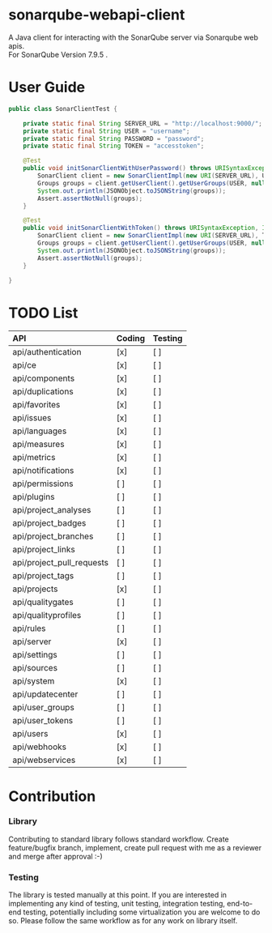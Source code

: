 # sonarqube-webapi-client
 A Java client for interacting with the SonarQube server via Sonarqube web apis. \
 For SonarQube Version 7.9.5 . 
# User Guide

```java
public class SonarClientTest {

    private static final String SERVER_URL = "http://localhost:9000/";
    private static final String USER = "username";
    private static final String PASSWORD = "password";
    private static final String TOKEN = "accesstoken";

    @Test
    public void initSonarClientWithUserPassword() throws URISyntaxException, IOException {
        SonarClient client = new SonarClientImpl(new URI(SERVER_URL), USER, PASSWORD);
        Groups groups = client.getUserClient().getUserGroups(USER, null, null, null, null);
        System.out.println(JSONObject.toJSONString(groups));
        Assert.assertNotNull(groups);
    }

    @Test
    public void initSonarClientWithToken() throws URISyntaxException, IOException {
        SonarClient client = new SonarClientImpl(new URI(SERVER_URL), TOKEN);
        Groups groups = client.getUserClient().getUserGroups(USER, null, null, null, null);
        System.out.println(JSONObject.toJSONString(groups));
        Assert.assertNotNull(groups);
    }

}
```
# TODO List
| API | Coding | Testing |
|:---|---|---|
|api/authentication|[x]|[ ]|
|api/ce|[x]|[ ]|
|api/components|[x]|[ ]|
|api/duplications|[x]|[ ]|
|api/favorites|[x]|[ ]|
|api/issues|[x]|[ ]|
|api/languages|[x]|[ ]|
|api/measures|[x]|[ ]|
|api/metrics|[x]|[ ]|
|api/notifications|[x]|[ ]|
|api/permissions|[ ]|[ ]|
|api/plugins|[ ]|[ ]|
|api/project_analyses|[ ]|[ ]|
|api/project_badges|[ ]|[ ]|
|api/project_branches|[ ]|[ ]|
|api/project_links|[ ]|[ ]|
|api/project_pull_requests|[ ]|[ ]|
|api/project_tags|[ ]|[ ]|
|api/projects|[x]|[ ]|
|api/qualitygates|[ ]|[ ]|
|api/qualityprofiles|[ ]|[ ]|
|api/rules|[ ]|[ ]|
|api/server|[x]|[ ]|
|api/settings|[ ]|[ ]|
|api/sources|[ ]|[ ]|
|api/system|[x]|[ ]|
|api/updatecenter|[ ]|[ ]|
|api/user_groups|[ ]|[ ]|
|api/user_tokens|[ ]|[ ]|
|api/users|[x]|[ ]|
|api/webhooks|[x]|[ ]|
|api/webservices|[x]|[ ]|

# Contribution
### Library
Contributing to standard library follows standard workflow. Create feature/bugfix branch, implement, create pull request with me as a reviewer and merge after approval :-)

### Testing
The library is tested manually at this point. If you are interested in implementing any kind of testing, unit testing, integration testing, end-to-end testing, potentially including some virtualization you are welcome to do so. Please follow the same workflow as for any work on library itself.